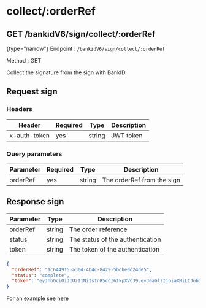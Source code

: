 # collect/:orderRef

<include from="Snippets-AuthAPI.md" element-id="snippet-header" />


## GET /bankidV6/sign/collect/:orderRef

{type="narrow"}
Endpoint
: ```/bankidV6/sign/collect/:orderRef```

Method
: GET

Collect the signature from the sign with BankID.

## Request sign

### Headers

| Header          | Required | Type   | Description |
|-----------------|----------|--------|-------------|
| x-auth-token    | yes      | string | JWT token   |

### Query parameters

| Parameter | Required | Type   | Description                |
|-----------|----------|--------|----------------------------|
| orderRef  | yes      | string | The orderRef from the sign |


## Response sign

| Parameter  | Type   | Description                       |
|------------|--------|-----------------------------------|
| orderRef   | string | The order reference               |
| status     | string | The status of the authentication  |
| token      | string | The token of the authentication   |

```json
{
  "orderRef": "1c644915-a30d-4b4c-8429-5bdbe0d24de5",
  "status": "complete",
  "token": "eyJhbGciOiJIUzI1NiIsInR5cCI6IkpXVCJ9.eyJ0aGlzIjoiaXMiLCJub3QiOiJhIiwicHJvcGVyIjoiSldUIiwidG9rZW4iOiJ0aGF0IiwiY2FuIjoiYmUiLCJ1c2VkIjoiZm9yIiwidGhlIjoiQXV0aEFQSSJ9.GwHMQeIZjg76zweuLLvPeZBKHwOzB3kxdH7ojyxFehk"
}
```


For an example see [here](Auth-Example-bankidSign.md)
